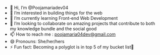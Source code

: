 - 👋 Hi, I’m @Poojamariadev04
- 👀 I’m interested in building things for the web
- 🌱 I’m currently learning Front-end Web Development
- 💞️ I’m looking to collaborate on amazing projects that contribute to both my knowledge bundle and the social good
- 📫 How to reach me : poojamaria04dev@gmail.com
- 😄 Pronouns: She/her/hers
- ⚡ Fun fact: Becoming a polyglot is in top 5 of my bucket list🧐

<!---
Poojamariadev04/Poojamariadev04 is a ✨ special ✨ repository because its `README.md` (this file) appears on your GitHub profile.
You can click the Preview link to take a look at your changes.
--->
